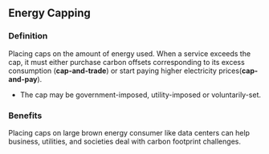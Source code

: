 Energy Capping
----

### Definition
Placing caps on the amount of energy used. When a service exceeds the cap, it must either purchase carbon offsets corresponding to its excess consumption (**cap-and-trade**) or start paying higher electricity prices(**cap-and-pay**). 
- The cap may be government-imposed, utility-imposed or voluntarily-set.

### Benefits
Placing caps on large brown energy consumer like data centers can help business, utilities, and societies deal with carbon footprint challenges. 

